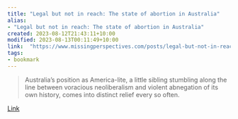 ```yaml
---
title: "Legal but not in reach: The state of abortion in Australia"
alias:
- "Legal but not in reach: The state of abortion in Australia"
created: 2023-08-12T21:43:11+10:00
modified: 2023-08-13T00:11:49+10:00
link:  "https://www.missingperspectives.com/posts/legal-but-not-in-reach"
tags:
- bookmark
---
```


> Australia’s position as America-lite, a little sibling stumbling along the line between voracious neoliberalism and violent abnegation of its own history, comes into distinct relief every so often.

[Link](https://www.missingperspectives.com/posts/legal-but-not-in-reach)